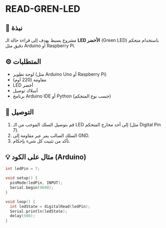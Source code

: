 # READ-GREN-LED

## 📘 نبذة

مشروع بسيط يهدف إلى قراءة حالة الـ **LED الأخضر** (Green LED) باستخدام متحكم دقيق مثل Arduino أو Raspberry Pi.

## ⚙️ المتطلبات

- لوحة تطوير (مثل Arduino Uno أو Raspberry Pi)
- مقاومة (220 أوم)
- LED أخضر
- أسلاك توصيل
- برنامج Arduino IDE أو Python (حسب نوع المتحكم)

## 🔌 التوصيل

1. قم بتوصيل السلك الموجب من الـ LED إلى أحد مخارج المتحكم (مثل Digital Pin 7).
2. السلك السالب يمر عبر مقاومة إلى GND.
3. تأكد من تثبيت كل شيء بإحكام.

## 💡 مثال على الكود (Arduino)

```cpp
int ledPin = 7;

void setup() {
  pinMode(ledPin, INPUT);
  Serial.begin(9600);
}

void loop() {
  int ledState = digitalRead(ledPin);
  Serial.println(ledState);
  delay(500);
}
